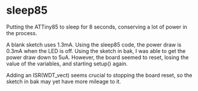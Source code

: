 # sleep85

Putting the ATTiny85 to sleep for 8 seconds, conserving a lot of power in the process.

A blank sketch uses 1.3mA. Using the sleep85 code, the power draw is 0.3mA when the LED is off. Using the sketch in bak, I was able to get the power draw down to 5uA. However, the board seemed to reset, losing the value of the variables, and starting setup() again.

Adding an ISR(WDT_vect) seems crucial to stopping the board reset, so the sketch in bak may yet have more mileage to it.